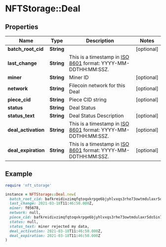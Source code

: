 # NFTStorage::Deal

## Properties

| Name | Type | Description | Notes |
| ---- | ---- | ----------- | ----- |
| **batch_root_cid** | **String** |  | [optional] |
| **last_change** | **String** | This is a timestamp in [ISO 8601](https://en.wikipedia.org/wiki/ISO_8601) format: YYYY-MM-DDTHH:MM:SSZ. |  |
| **miner** | **String** | Miner ID | [optional] |
| **network** | **String** | Filecoin network for this Deal | [optional] |
| **piece_cid** | **String** | Piece CID string | [optional] |
| **status** | **String** | Deal Status |  |
| **status_text** | **String** | Deal Status Description | [optional] |
| **deal_activation** | **String** | This is a timestamp in [ISO 8601](https://en.wikipedia.org/wiki/ISO_8601) format: YYYY-MM-DDTHH:MM:SSZ. | [optional] |
| **deal_expiration** | **String** | This is a timestamp in [ISO 8601](https://en.wikipedia.org/wiki/ISO_8601) format: YYYY-MM-DDTHH:MM:SSZ. | [optional] |

## Example

```ruby
require 'nft_storage'

instance = NFTStorage::Deal.new(
  batch_root_cid: bafkreidivzimqfqtoqxkrpge6bjyhlvxqs3rhe73owtmdulaxr5do5in7u,
  last_change: 2021-03-18T11:46:50.000Z,
  miner: f05678,
  network: null,
  piece_cid: bafkreidivzimqfqtoqxkrpge6bjyhlvxqs3rhe73owtmdulaxr5do5in7u,
  status: null,
  status_text: miner rejected my data,
  deal_activation: 2021-03-18T11:46:50.000Z,
  deal_expiration: 2021-03-18T11:46:50.000Z
)
```

